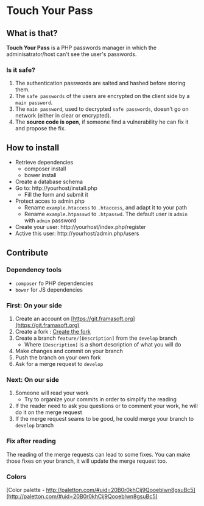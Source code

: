 # Touch Your Pass

## What is that?
**Touch Your Pass** is a PHP passwords manager in which the adminisatrator/host can't see the user's passwords.

### Is it safe?
1. The authentication passwords are salted and hashed before storing them.
2. The `safe passwords` of the users are encrypted on the client side by a `main password`.
3. The `main password`, used to decrypted `safe passwords`, doesn't go on network (either in clear or encrypted).
4. The **source code is open**, if someone find a vulnerability he can fix it and propose the fix.

## How to install
* Retrieve dependencies
	* composer install
	* bower install
* Create a database schema
* Go to: http://yourhost/install.php
    * Fill the form and submit it
* Protect acces to admin.php
    * Rename `example.htaccess` to `.htaccess`, and adapt it to your path
    * Rename `example.htpasswd` to `.htpasswd`. The default user is `admin` with `admin` password
* Create your user: http://yourhost/index.php/register
* Active this user: http://yourhost/admin.php/users

## Contribute

### Dependency tools

* `composer` fo PHP dependencies
* `bower` for JS dependencies

### First: On your side

1. Create an account on [https://git.framasoft.org](https://git.framasoft.org)
1. Create a fork : [Create the fork](https://git.framasoft.org/olivierperez/TouchYourPass/fork/new)
1. Create a branch `feature/[Description]` from the `develop` branch
    * Where `[Description]` is a short description of what you will do
1. Make changes and commit on your branch
1. Push the branch on your own fork
1. Ask for a merge request to `develop`

### Next: On our side

1. Someone will read your work
    * Try to organize your commits in order to simplify the reading
1. If the reader need to ask you questions or to comment your work, he will do it on the merge request
1. If the merge request seams to be good, he could merge your branch to `develop` branch

### Fix after reading

The reading of the merge requests can lead to some fixes.
You can make those fixes on your branch, it will update the merge request too.

### Colors
[Color palette - http://paletton.com/#uid=20B0r0khCij9Qooeblwn8gsuBc5](http://paletton.com/#uid=20B0r0khCij9Qooeblwn8gsuBc5)
